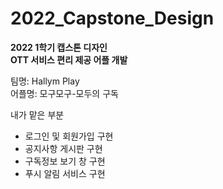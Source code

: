 # 2022_Capstone_Design
**2022 1학기 캡스톤 디자인**  
**OTT 서비스 편리 제공 어플 개발**  
  
팀명: Hallym Play  
어플명: 모구모구-모두의 구독  
  
내가 맡은 부분  
* 로그인 및 회원가입 구현  
* 공지사항 게시판 구현  
* 구독정보 보기 창 구현  
* 푸시 알림 서비스 구현  
